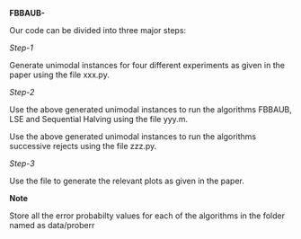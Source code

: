 **FBBAUB-**

Our code can be divided into three major steps:

*Step-1*

Generate unimodal instances for four different experiments as given in the paper using the file xxx.py.

*Step-2*

Use the above generated unimodal instances to run the algorithms FBBAUB, LSE and Sequential Halving using the file yyy.m.

Use the above generated unimodal instances to run the algorithms successive rejects using the file zzz.py.

*Step-3*

Use the file to generate the relevant plots as given in the paper.

**Note**

Store all the error probabilty values for each of the algorithms in the folder named as data/proberr
